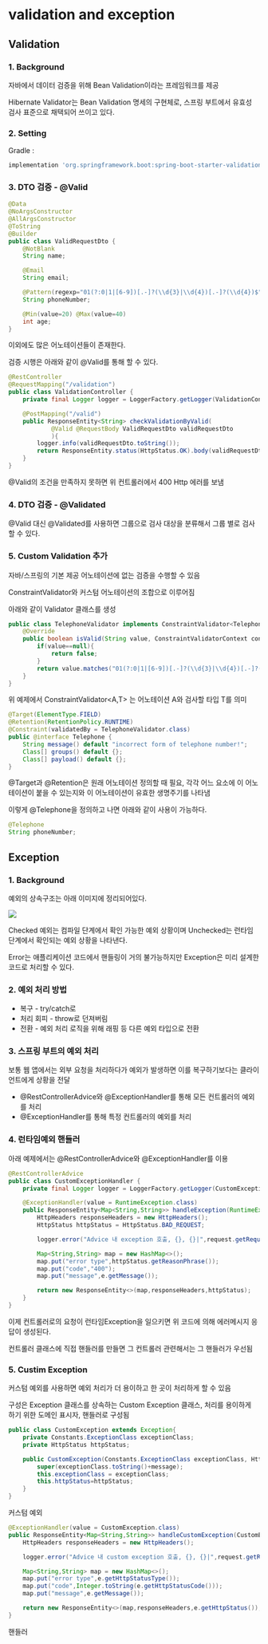 # validation and exception

## Validation

### 1. Background

자바에서 데이터 검증을 위해 Bean Validation이라는 프레임워크를 제공

Hibernate Validator는 Bean Validation 명세의 구현체로, 스프링 부트에서 유효성 검사 표준으로 채택되어 쓰이고 있다.

### 2. Setting

Gradle :
```gradle
implementation 'org.springframework.boot:spring-boot-starter-validation'
```

### 3. DTO 검증 - @Valid

```java
@Data
@NoArgsConstructor
@AllArgsConstructor
@ToString
@Builder
public class ValidRequestDto {
    @NotBlank
    String name;

    @Email
    String email;

    @Pattern(regexp="01(?:0|1|[6-9])[.-]?(\\d{3}|\\d{4})[.-]?(\\d{4})$")
    String phoneNumber;

    @Min(value=20) @Max(value=40)
    int age;
}
```

이외에도 많은 어노테이션들이 존재한다.

검증 시행은 아래와 같이 @Valid를 통해 할 수 있다.

```java
@RestController
@RequestMapping("/validation")
public class ValidationController {
    private final Logger logger = LoggerFactory.getLogger(ValidationController.class);

    @PostMapping("/valid")
    public ResponseEntity<String> checkValidationByValid(
            @Valid @RequestBody ValidRequestDto validRequestDto
            ){
        logger.info(validRequestDto.toString());
        return ResponseEntity.status(HttpStatus.OK).body(validRequestDto.toString());
    }
}
```

@Valid의 조건을 만족하지 못하면 위 컨트롤러에서 400 Http 에러를 보냄

### 4. DTO 검증 - @Validated

@Valid 대신 @Validated를 사용하면 그룹으로 검사 대상을 분류해서 그룹 별로 검사할 수 있다.

### 5. Custom Validation 추가

자바/스프링의 기본 제공 어노테이션에 없는 검증을 수행할 수 있음

ConstraintValidator와 커스텀 어노테이션의 조합으로 이루어짐

아래와 같이 Validator 클래스를 생성
```java
public class TelephoneValidator implements ConstraintValidator<Telephone, String> {
    @Override
    public boolean isValid(String value, ConstraintValidatorContext context){
        if(value==null){
            return false;
        }
        return value.matches("01(?:0|1|[6-9])[.-]?(\\d{3}|\\d{4})[.-]?(\\d{4})$");
    }
}
```

위 예제에서 ConstraintValidator<A,T> 는 어노테이션 A와 검사할 타입 T를 의미

```java
@Target(ElementType.FIELD)
@Retention(RetentionPolicy.RUNTIME)
@Constraint(validatedBy = TelephoneValidator.class)
public @interface Telephone {
    String message() default "incorrect form of telephone number!";
    Class[] groups() default {};
    Class[] payload() default {};
}
```

@Target과 @Retention은 원래 어노테이션 정의할 때 필요, 각각 어느 요소에 이 어노테이션이 붙을 수 있는지와 이 어노테이션이 유효한 생명주기를 나타냄

이렇게 @Telephone을 정의하고 나면 아래와 같이 사용이 가능하다.

```java
@Telephone
String phoneNumber;
```

## Exception

### 1. Background

예외의 상속구조는 아래 이미지에 정리되어있다.

![](images/validation_and_exception_structure.jpg)

Checked 예외는 컴파일 단계에서 확인 가능한 예외 상황이며 Unchecked는 런타임단계에서 확인되는 예외 상황을 나타낸다. 

Error는 애플리케이션 코드에서 핸들링이 거의 불가능하지만 Exception은 미리 설계한 코드로 처리할 수 있다.

### 2. 예외 처리 방법

 - 복구 - try/catch로
 - 처리 회피 - throw로 던져버림
 - 전환 - 예외 처리 로직을 위해 래핑 등 다른 예외 타입으로 전환

### 3. 스프링 부트의 예외 처리

보통 웹 앱에서는 외부 요청을 처리하다가 예외가 발생하면 이를 복구하기보다는 클라이언트에게 상황을 전달

 - @RestControllerAdvice와 @ExceptionHandler를 통해 모든 컨트롤러의 예외를 처리
 - @ExceptionHandler를 통해 특정 컨트롤러의 예외를 처리

### 4. 런타임예외 핸들러

아래 예제에서는 @RestControllerAdvice와 @ExceptionHandler를 이용

```java
@RestControllerAdvice
public class CustomExceptionHandler {
    private final Logger logger = LoggerFactory.getLogger(CustomExceptionHandler.class);

    @ExceptionHandler(value = RuntimeException.class)
    public ResponseEntity<Map<String,String>> handleException(RuntimeException e, HttpServletRequest request){
        HttpHeaders responseHeaders = new HttpHeaders();
        HttpStatus httpStatus = HttpStatus.BAD_REQUEST;

        logger.error("Advice 내 exception 호출, {}, {}|",request.getRequestURI(),e.getMessage());

        Map<String,String> map = new HashMap<>();
        map.put("error type",httpStatus.getReasonPhrase());
        map.put("code","400");
        map.put("message",e.getMessage());

        return new ResponseEntity<>(map,responseHeaders,httpStatus);
    }
}
```
이제 컨트롤러로의 요청이 런타임Exception을 일으키면 위 코드에 의해 에러메시지 응답이 생성된다.

컨트롤러 클래스에 직접 핸들러를 만들면 그 컨트롤러 관련해서는 그 핸들러가 우선됨

### 5. Custim Exception

커스텀 예외를 사용하면 예외 처리가 더 용이하고 한 곳이 처리하게 할 수 있음

구성은 Exception 클래스를 상속하는 Custom Exception 클래스, 처리를 용이하게 하기 위한 도메인 표시자, 핸들러로 구성됨

```java
public class CustomException extends Exception{
    private Constants.ExceptionClass exceptionClass;
    private HttpStatus httpStatus;

    public CustomException(Constants.ExceptionClass exceptionClass, HttpStatus httpStatus, String message){
        super(exceptionClass.toString()+message);
        this.exceptionClass = exceptionClass;
        this.httpStatus=httpStatus;
    }
}
```

커스텀 예외

```java
@ExceptionHandler(value = CustomException.class)
public ResponseEntity<Map<String,String>> handleCustomException(CustomException e, HttpServletRequest request){
    HttpHeaders responseHeaders = new HttpHeaders();

    logger.error("Advice 내 custom exception 호출, {}, {}|",request.getRequestURI(),e.getMessage());

    Map<String,String> map = new HashMap<>();
    map.put("error type",e.getHttpStatusType());
    map.put("code",Integer.toString(e.getHttpStatusCode()));
    map.put("message",e.getMessage());

    return new ResponseEntity<>(map,responseHeaders,e.getHttpStatus());
}
```

핸들러






















